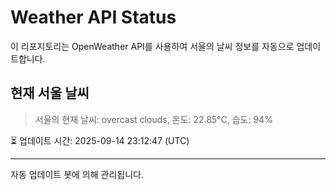 
# Weather API Status

이 리포지토리는 OpenWeather API를 사용하여 서울의 날씨 정보를 자동으로 업데이트합니다.

## 현재 서울 날씨
> 서울의 현재 날씨: overcast clouds, 온도: 22.85°C, 습도: 94%

⏳ 업데이트 시간: 2025-09-14 23:12:47 (UTC)

---
자동 업데이트 봇에 의해 관리됩니다.
